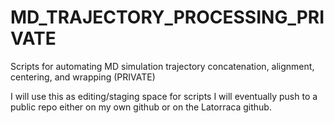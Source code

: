 # MD_TRAJECTORY_PROCESSING_PRIVATE
Scripts for automating MD simulation trajectory concatenation, alignment, centering, and wrapping (PRIVATE)

I will use this as editing/staging space for scripts I will eventually push to a public
repo either on my own github or on the Latorraca github.


